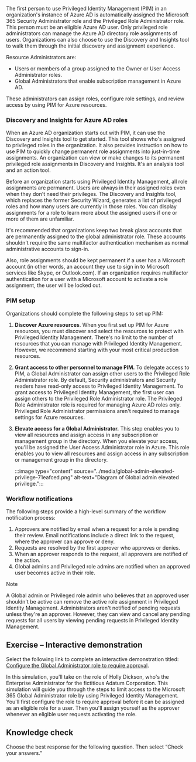 The first person to use Privileged Identity Management (PIM) in an organization's instance of Azure AD is automatically assigned the Microsoft 365 Security Administrator role and the Privileged Role Administrator role. This person must be an eligible Azure AD user. Only privileged role administrators can manage the Azure AD directory role assignments of users. Organizations can also choose to use the Discovery and Insights tool to walk them through the initial discovery and assignment experience.

Resource Administrators are:

 -  Users or members of a group assigned to the Owner or User Access Administrator roles.
 -  Global Administrators that enable subscription management in Azure AD.

These administrators can assign roles, configure role settings, and review access by using PIM for Azure resources.

### Discovery and Insights for Azure AD roles

When an Azure AD organization starts out with PIM, it can use the Discovery and Insights tool to get started. This tool shows who's assigned to privileged roles in the organization. It also provides instruction on how to use PIM to quickly change permanent role assignments into just-in-time assignments. An organization can view or make changes to its permanent privileged role assignments in Discovery and Insights. It's an analysis tool and an action tool.

Before an organization starts using Privileged Identity Management, all role assignments are permanent. Users are always in their assigned roles even when they don't need their privileges. The Discovery and Insights tool, which replaces the former Security Wizard, generates a list of privileged roles and how many users are currently in those roles. You can display assignments for a role to learn more about the assigned users if one or more of them are unfamiliar.

It's recommended that organizations keep two break glass accounts that are permanently assigned to the global administrator role. These accounts shouldn't require the same multifactor authentication mechanism as normal administrative accounts to sign-in.

Also, role assignments should be kept permanent if a user has a Microsoft account (in other words, an account they use to sign in to Microsoft services like Skype, or Outlook.com). If an organization requires multifactor authentication for a user with a Microsoft account to activate a role assignment, the user will be locked out.

### PIM setup

Organizations should complete the following steps to set up PIM:

1.  **Discover Azure resources**. When you first set up PIM for Azure resources, you must discover and select the resources to protect with Privileged Identity Management. There's no limit to the number of resources that you can manage with Privileged Identity Management. However, we recommend starting with your most critical production resources.
2.  **Grant access to other personnel to manage PIM.** To delegate access to PIM, a Global Administrator can assign other users to the Privileged Role Administrator role. By default, Security administrators and Security readers have read-only access to Privileged Identity Management. To grant access to Privileged Identity Management, the first user can assign others to the Privileged Role Administrator role. The Privileged Role Administrator role is required for managing Azure AD roles only. Privileged Role Administrator permissions aren't required to manage settings for Azure resources.
3.  **Elevate access for a Global Administrator.** This step enables you to view all resources and assign access in any subscription or management group in the directory. When you elevate your access, you'll be assigned the User Access Administrator role in Azure. This role enables you to view all resources and assign access in any subscription or management group in the directory.

    :::image type="content" source="../media/global-admin-elevated-privilege-71eafced.png" alt-text="Diagram of Global admin elevated privilege.":::


### Workflow notifications

The following steps provide a high-level summary of the workflow notification process:

1.  Approvers are notified by email when a request for a role is pending their review. Email notifications include a direct link to the request, where the approver can approve or deny.
2.  Requests are resolved by the first approver who approves or denies.
3.  When an approver responds to the request, all approvers are notified of the action.
4.  Global admins and Privileged role admins are notified when an approved user becomes active in their role.

> [!NOTE]
> A Global admin or Privileged role admin who believes that an approved user shouldn't be active can remove the active role assignment in Privileged Identity Management. Administrators aren't notified of pending requests unless they're an approver. However, they can view and cancel any pending requests for all users by viewing pending requests in Privileged Identity Management.

## **Exercise – Interactive demonstration**

Select the following link to complete an interactive demonstration titled: [Configure the Global Administrator role to require approval](https://edxinteractivepage.blob.core.windows.net/edxpages/MS-101/M1-L1-E2-T1/index.html?azure-portal=true).

In this simulation, you'll take on the role of Holly Dickson, who's the Enterprise Administrator for the fictitious Adatum Corporation. This simulation will guide you through the steps to limit access to the Microsoft 365 Global Administrator role by using Privileged Identity Management. You'll first configure the role to require approval before it can be assigned as an eligible role for a user. Then you'll assign yourself as the approver whenever an eligible user requests activating the role.

## Knowledge check

Choose the best response for the following question. Then select “Check your answers.”